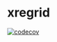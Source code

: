 # xregrid

[![codecov](https://codecov.io/gh/roxyboy/xregrid/branch/master/graph/badge.svg)](https://codecov.io/gh/roxyboy/xregrid)
